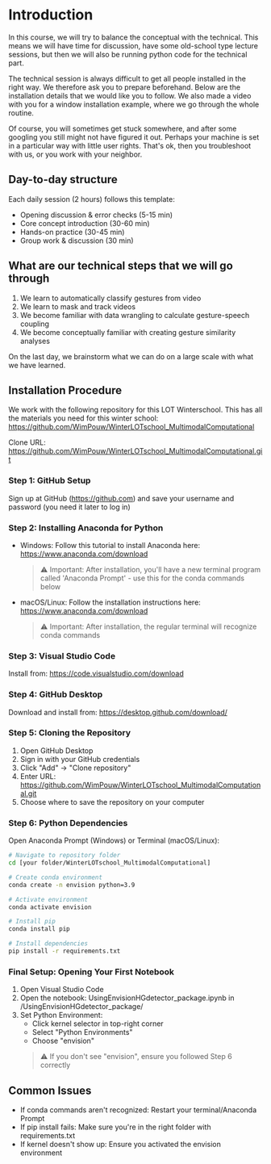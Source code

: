 # Introduction

In this course, we will try to balance the conceptual with the technical. This means we will have time for discussion, have some old-school type lecture sessions, but then we will also be running python code for the technical part.

The technical session is always difficult to get all people installed in the right way. We therefore ask you to prepare beforehand. Below are the installation details that we would like you to follow. We also made a video with you for a window installation example, where we go through the whole routine.

Of course, you will sometimes get stuck somewhere, and after some googling you still might not have figured it out. Perhaps your machine is set in a particular way with little user rights. That's ok, then you troubleshoot with us, or you work with your neighbor.

## Day-to-day structure

Each daily session (2 hours) follows this template:
* Opening discussion & error checks (5-15 min)
* Core concept introduction (30-60 min)
* Hands-on practice (30-45 min)
* Group work & discussion (30 min)

## What are our technical steps that we will go through

1. We learn to automatically classify gestures from video
2. We learn to mask and track videos
3. We become familiar with data wrangling to calculate gesture-speech coupling
4. We become conceptually familiar with creating gesture similarity analyses

On the last day, we brainstorm what we can do on a large scale with what we have learned.

## Installation Procedure

We work with the following repository for this LOT Winterschool. This has all the materials you need for this winter school:
https://github.com/WimPouw/WinterLOTschool_MultimodalComputational

Clone URL: https://github.com/WimPouw/WinterLOTschool_MultimodalComputational.git

### Step 1: GitHub Setup
Sign up at GitHub (https://github.com) and save your username and password (you need it later to log in)

### Step 2: Installing Anaconda for Python
- Windows: Follow this tutorial to install Anaconda here: https://www.anaconda.com/download
  > ⚠️ Important: After installation, you'll have a new terminal program called 'Anaconda Prompt' - use this for the conda commands below

- macOS/Linux: Follow the installation instructions here: https://www.anaconda.com/download
  > ⚠️ Important: After installation, the regular terminal will recognize conda commands

### Step 3: Visual Studio Code
Install from: https://code.visualstudio.com/download

### Step 4: GitHub Desktop
Download and install from: https://desktop.github.com/download/

### Step 5: Cloning the Repository
1. Open GitHub Desktop
2. Sign in with your GitHub credentials
3. Click "Add" → "Clone repository" 
4. Enter URL: https://github.com/WimPouw/WinterLOTschool_MultimodalComputational.git
5. Choose where to save the repository on your computer

### Step 6: Python Dependencies
Open Anaconda Prompt (Windows) or Terminal (macOS/Linux):

```bash
# Navigate to repository folder
cd [your folder/WinterLOTschool_MultimodalComputational]

# Create conda environment
conda create -n envision python=3.9

# Activate environment
conda activate envision

# Install pip
conda install pip

# Install dependencies
pip install -r requirements.txt
```

### Final Setup: Opening Your First Notebook

1. Open Visual Studio Code
2. Open the notebook: UsingEnvisionHGdetector_package.ipynb in /UsingEnvisionHGdetector_package/
3. Set Python Environment:
   - Click kernel selector in top-right corner
   - Select "Python Environments"
   - Choose "envision"
   > ⚠️ If you don't see "envision", ensure you followed Step 6 correctly

## Common Issues

- If conda commands aren't recognized: Restart your terminal/Anaconda Prompt
- If pip install fails: Make sure you're in the right folder with requirements.txt
- If kernel doesn't show up: Ensure you activated the envision environment
